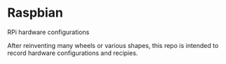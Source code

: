 # Raspbian
RPi hardware configurations

After reinventing many wheels or various shapes, this repo is intended to record hardware configurations and recipies. 
